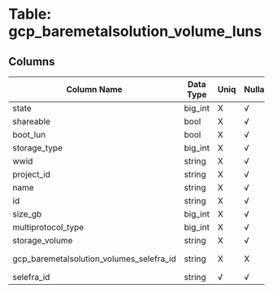 # Table: gcp_baremetalsolution_volume_luns

## Columns 

|  Column Name   |  Data Type  | Uniq | Nullable | Description | 
|  ----  | ----  | ----  | ----  | ---- | 
| state | big_int | X | √ |  | 
| shareable | bool | X | √ |  | 
| boot_lun | bool | X | √ |  | 
| storage_type | big_int | X | √ |  | 
| wwid | string | X | √ |  | 
| project_id | string | X | √ |  | 
| name | string | X | √ |  | 
| id | string | X | √ |  | 
| size_gb | big_int | X | √ |  | 
| multiprotocol_type | big_int | X | √ |  | 
| storage_volume | string | X | √ |  | 
| gcp_baremetalsolution_volumes_selefra_id | string | X | X | fk to gcp_baremetalsolution_volumes.selefra_id | 
| selefra_id | string | √ | √ | primary keys value md5 | 


